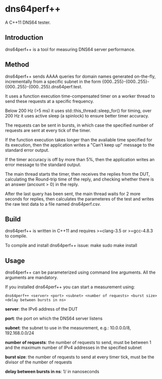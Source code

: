dns64perf++
===========

A C++11 DNS64 tester.

Introduction
------------

dns64perf++ is a tool for measuring DNS64 server performance.


Method
------

dns64perf++ sends AAAA queries for domain names generated on-the-fly, incrementally from a specific subnet in the form {000..255}-{000..255}-{000..255}-{000..255}.dns64perf.test.

It uses a function execution time-compensated timer on a worker thread to send these requests at a specific frequency.

Below 200 Hz (>5 ms) it uses std::this_thread::sleep_for() for timing, over 200 Hz it uses active sleep (a spinlock) to ensure better timer accuracy.

The requests can be sent in bursts, in which case the specified number of requests are sent at every tick of the timer.

If the function execution takes longer than the avaliable time specified for its execution, then the application writes a "Can't keep up" message to the standard error output.

If the timer accuracy is off by more than 5%, then the application writes an error message to the standard output.

The main thread starts the timer, then receives the replies from the DUT, calculating the Round-trip time of the reply, and checking whether there is an answer (ancount > 0) in the reply.

After the last query has been sent, the main thread waits for 2 more seconds for replies, then calculates the parameteres of the test and writes the raw test data to a file named dns64perf.csv.

Build
-----
dns64perf++ is written in C++11 and requires >=clang-3.5 or >=gcc-4.8.3 to compile.

To compile and install dns64perf++ issue:
	make
	sudo make install

Usage
-----
dns64perf++ can be parameterized using command line arguments. All the arguments are mandatory.

If you installed dns64perf++ you can start a measurement using:

	dns64perf++ <server> <port> <subnet> <number of requests> <burst size> <delay between bursts in ns>

__server__: the IPv6 address of the DUT

__port__: the port on which the DNS64 server listens

__subnet__: the subnet to use in the measurement, e.g.: 10.0.0.0/8, 192.168.0.0/24

__number of requests__: the number of requests to send, must be between 1 and the maximum number of IPv4 addresses in the specified subnet

__burst size__: the number of requests to send at every timer tick, must be the divisor of the number of requests

__delay between bursts in ns__: 1/<timer frequency> in nanoseconds
